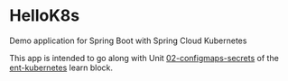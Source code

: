 # HelloK8s

Demo application for Spring Boot with Spring Cloud Kubernetes

This app is intended to go along with Unit [02-configmaps-secrets](https://github.com/gSchool/ent-kubernetes/tree/master/02-configmaps-secrets) of the [ent-kubernetes](https://github.com/gSchool/ent-kubernetes) learn block.
